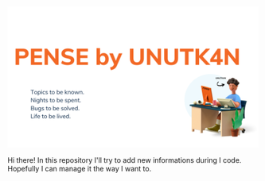 <picture> 
<img alt = "logo" src = "logoPense.png">
</picture>

Hi there!
In this repository I'll try to add new informations during I code. 
Hopefully I can manage it the way I want to.
